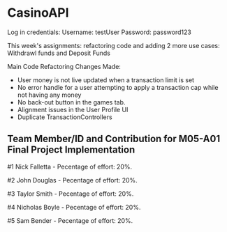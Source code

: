 # CasinoAPI

Log in credentials:
Username: testUser
Password: password123



This week's assignments: refactoring code and adding 2 more use cases: Withdrawl funds and Deposit Funds

Main Code Refactoring Changes Made: 
- User money is not live updated when a transaction limit is set
- No error handle for a user attempting to apply a transaction cap while not having any money
- No back-out button in the games tab.
- Alignment issues in the User Profile UI
- Duplicate TransactionControllers

## Team Member/ID and Contribution for M05-A01 Final Project Implementation

#1 Nick Falletta - Pecentage of effort: 20%. 

#2 John Douglas - Pecentage of effort: 20%.

#3 Taylor Smith - Pecentage of effort: 20%. 

#4 Nicholas Boyle - Pecentage of effort: 20%.

#5 Sam Bender - Pecentage of effort: 20%. 
